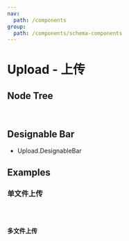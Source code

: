 ```yaml
---
nav:
  path: /components
group:
  path: /components/schema-components
---
```


# Upload - 上传

## Node Tree

<pre lang="tsx">
<Upload/>
</pre>

## Designable Bar

- Upload.DesignableBar

## Examples

### 单文件上传

<code src="./demos/demo1.tsx" />

### 多文件上传

<code src="./demos/demo2.tsx" />
